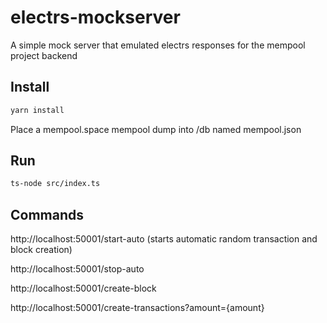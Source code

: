 # electrs-mockserver
A simple mock server that emulated electrs responses for the mempool project backend

## Install

```bash
yarn install
```

Place a mempool.space mempool dump into /db named mempool.json

## Run
```bash
ts-node src/index.ts
```

## Commands

http://localhost:50001/start-auto (starts automatic random transaction and block creation)

http://localhost:50001/stop-auto

http://localhost:50001/create-block

http://localhost:50001/create-transactions?amount={amount}
